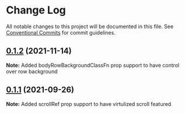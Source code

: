 # Change Log

All notable changes to this project will be documented in this file.
See [Conventional Commits](https://conventionalcommits.org) for commit guidelines.

## [0.1.2](https://github.com/deepecom/deepui/compare/@deepui/table@0.1.1...@deepui/table@0.1.2) (2021-11-14)

**Note:** Added bodyRowBackgroundClassFn prop support to have control over row background

## [0.1.1](https://github.com/deepecom/deepui/compare/@deepui/table@0.1.0...@deepui/table@0.1.1) (2021-09-26)

**Note:** Added scrollRef prop support to have virtulized scroll featured
